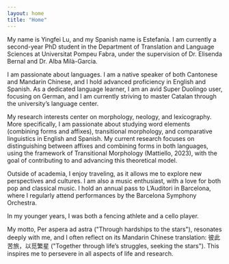```yaml
---
layout: home
title: "Home"
---
```


My name is Yingfei Lu, and my Spanish name is Estefanía. I am currently a second-year PhD student in the Department of Translation and Language Sciences at Universitat Pompeu Fabra, under the supervision of Dr. Elisenda Bernal and Dr. Alba Milà-Garcia.

I am passionate about languages. I am a native speaker of both Cantonese and Mandarin Chinese, and I hold advanced proficiency in English and Spanish. As a dedicated language learner, I am an avid Super Duolingo user, focusing on German, and I am currently striving to master Catalan through the university’s language center.

My research interests center on morphology, neology, and lexicography. More specifically, I am passionate about studying word elements (combining forms and affixes), transitional morphology, and comparative linguistics in English and Spanish. My current research focuses on distinguishing between affixes and combining forms in both languages, using the framework of Transitional Morphology (Mattiello, 2023), with the goal of contributing to and advancing this theoretical model.

Outside of academia, I enjoy traveling, as it allows me to explore new perspectives and cultures. I am also a music enthusiast, with a love for both pop and classical music. I hold an annual pass to L’Auditori in Barcelona, where I regularly attend performances by the Barcelona Symphony Orchestra.

In my younger years, I was both a fencing athlete and a cello player.

My motto, Per aspera ad astra ("Through hardships to the stars"), resonates deeply with me, and I often reflect on its Mandarin Chinese translation: 彼此苦旅，以觅繁星 ("Together through life’s struggles, seeking the stars"). This inspires me to persevere in all aspects of life and research.
